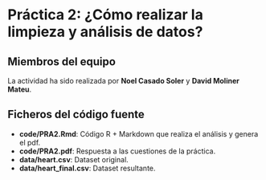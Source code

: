 # Práctica 2: ¿Cómo realizar la limpieza y análisis de datos?

## Miembros del equipo

La actividad ha sido realizada por **Noel Casado Soler** y **David Moliner Mateu**.

## Ficheros del código fuente

* **code/PRA2.Rmd**: Código R + Markdown que realiza el análisis y genera el pdf.
* **code/PRA2.pdf**: Respuesta a las cuestiones de la práctica.
* **data/heart.csv**: Dataset original.
* **data/heart_final.csv**: Dataset resultante.

